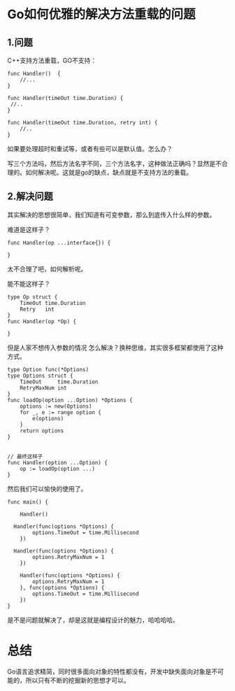 # Go如何优雅的解决方法重载的问题


## 1.问题

C++支持方法重载，GO不支持：
```
func Handler()  {
	//...	
}

func Handler(timeOut time.Duration) {
 //.. 
}

func Handler(timeOut time.Duration, retry int) {
	//..
}
```

如果要处理超时和重试等，或者有些可以是默认值。怎么办？

写三个方法吗，然后方法名字不同，三个方法名字，这种做法正确吗？显然是不合理的。如何解决呢。这就是go的缺点，缺点就是不支持方法的重载。

## 2.解决问题

其实解决的思想很简单，我们知道有可变参数，那么到底传入什么样的参数。

难道是这样子？
```
func Handler(op ...interface{}) {

}
```
太不合理了吧，如何解析呢。

能不能这样子？
```
type Op struct {
	TimeOut time.Duration
	Retry   int
}
func Handler(op *Op) {

}
```

但是人家不想传入参数的情况 怎么解决？换种思维，其实很多框架都使用了这种方式。
```
type Option func(*Options)
type Options struct {
	TimeOut     time.Duration
	RetryMaxNum int
}
func loadOp(option ...Option) *Options {
	options := new(Options)
	for _, e := range option {
		e(options)
	}
	return options
}


// 最终这样子
func Handler(option ...Option) {
	op := loadOp(option ...)
}
```
然后我们可以愉快的使用了。
```
func main() {

	Handler()
	
  Handler(func(options *Options) {
		options.TimeOut = time.Millisecond
	})
	
  Handler(func(options *Options) {
		options.RetryMaxNum = 1
	})
  
	Handler(func(options *Options) {
		options.RetryMaxNum = 1
	}, func(options *Options) {
		options.TimeOut = time.Millisecond
	})
}
```
是不是问题就解决了，却是这就是编程设计的魅力，哈哈哈哈。

# 总结

Go语言追求精简，同时很多面向对象的特性都没有，开发中缺失面向对象是不可能的，所以只有不断的挖掘新的思想才可以。
